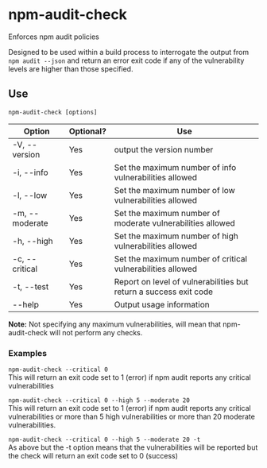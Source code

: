 # npm-audit-check
Enforces npm audit policies

Designed to be used within a build process to interrogate the output from ```npm audit --json``` and return an error exit code if any of the vulnerability levels are higher than those specified.

## Use

```npm-audit-check [options]```

| Option | Optional? | Use |
| ------ | --------- | --- |
| -V, --version | Yes | output the version number
| -i, --info <info policy> | Yes | Set the maximum number of info vulnerabilities allowed |
| -l, --low <low policy>  | Yes | Set the maximum number of low vulnerabilities allowed |
| -m, --moderate <moderate policy> | Yes | Set the maximum number of moderate vulnerabilities allowed |
| -h, --high <high policy> | Yes | Set the maximum number of high vulnerabilities allowed |
| -c, --critical <critical policy> | Yes | Set the maximum number of critical vulnerabilities allowed |
| -t, --test | Yes | Report on level of vulnerabilities but return a success exit code |
| --help | Yes | Output usage information |

**Note:** Not specifying any maximum vulnerabilities, will mean that npm-audit-check will not perform any checks.

### Examples
```npm-audit-check --critical 0```<br/>
This will return an exit code set to 1 (error) if npm audit reports any critical vulnerabilities

```npm-audit-check --critical 0 --high 5 --moderate 20```<br/>
This will return an exit code set to 1 (error) if npm audit reports any critical vulnerabilities or more than 5 high vulnerabilities or more than 20 moderate vulnerabilities.

```npm-audit-check --critical 0 --high 5 --moderate 20 -t```<br/>
As above but the -t option means that the vulnerabilities will be reported but the check will return an exit code set to 0 (success)


